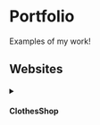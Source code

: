 # Portfolio

Examples of my work!

## Websites
<details>
  <summary><h4>ClothesShop</h4></summary>
  
  #### Website on different devices
  1. Computer<br><img src="https://github.com/WronaDEV/portfolio/blob/main/assets/clothesshop-comp.png">
  2. Mobile
</details>
